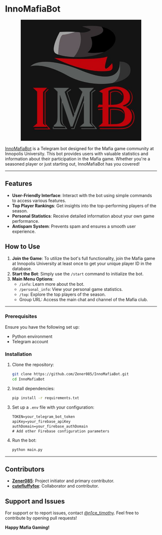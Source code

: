 # InnoMafiaBot #

<p align="center">
   <img src="images/logo.jpg" alt="drawing" width="400"/>
</p>

[InnoMafiaBot](https://t.me/InnoMafiaBot) is a Telegram bot designed for the Mafia game community at Innopolis University. This bot provides users
with valuable statistics and information about their participation in the Mafia game. Whether you're a seasoned player
or just starting out, InnoMafiaBot has you covered!

---

## Features ##

- **User-Friendly Interface**: Interact with the bot using simple commands to access various features.
- **Top Player Rankings**: Get insights into the top-performing players of the season.
- **Personal Statistics**: Receive detailed information about your own game performance.
- **Antispam System**: Prevents spam and ensures a smooth user experience.

## How to Use ##

1. **Join the Game**: To utilize the bot's full functionality, join the Mafia game at Innopolis University at least once
                      to get your unique player ID in the database.
2. **Start the Bot**: Simply use the `/start` command to initialize the bot.
3. **Main Menu Options**:
   - `/info`: Learn more about the bot.
   - `/personal_info`: View your personal game statistics.
   - `/top`: Explore the top players of the season.
   - Group URL: Access the main chat and channel of the Mafia club.

---

### Prerequisites ###

Ensure you have the following set up:
- Python environment
- Telegram account

### Installation ###

1. Clone the repository:
   ```bash
   git clone https://github.com/Zener085/InnoMafiaBot.git
   cd InnoMafiaBot
   ```

2. Install dependencies:
   ```bash
   pip install -r requirements.txt
   ```

3. Set up a `.env` file with your configuration:
   ```env
   TOKEN=your_telegram_bot_token
   apiKey=your_firebase_apiKey
   authDomain=your_firebase_authDomain
   # Add other Firebase configuration parameters
   ```

4. Run the bot:
   ```bash
   python main.py
   ```

---

## Contributors ##

- **[Zener085](https://github.com/Zener085)**: Project initiator and primary contributor.
- **[cutefluffyfox](https://github.com/cutefluffyfox)**: Collaborator and contributor.

## Support and Issues ##

For support or to report issues, contact [@n1ce_timothy](https://t.me/n1ce_timothy).
Feel free to contribute by opening pull requests!

**Happy Mafia Gaming!**
